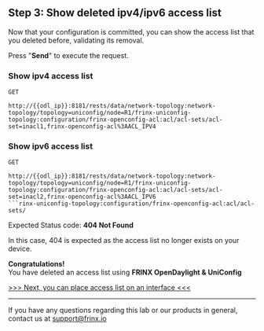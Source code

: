 ## Step 3: Show deleted ipv4/ipv6 access list

Now that your configuration is committed, you can show the access list that you deleted before, validating its removal.


Press "**Send**" to execute the request.


### Show ipv4 access list

```
GET

http://{{odl_ip}}:8181/rests/data/network-topology:network-topology/topology=uniconfig/node=R1/frinx-uniconfig-topology:configuration/frinx-openconfig-acl:acl/acl-sets/acl-set=inacl1,frinx-openconfig-acl%3AACL_IPV4
```

### Show ipv6 access list

```
GET

http://{{odl_ip}}:8181/rests/data/network-topology:network-topology/topology=uniconfig/node=R1/frinx-uniconfig-topology:configuration/frinx-openconfig-acl:acl/acl-sets/acl-set=inacl2,frinx-openconfig-acl%3AACL_IPV6
```rinx-uniconfig-topology:configuration/frinx-openconfig-acl:acl/acl-sets/
```

Expected Status code: **404 Not Found**

In this case, 404 is expected as the access list no longer exists on your device.

**Congratulations!** <br>
You have deleted an access list using **FRINX OpenDaylight & UniConfig**

[>>> Next, you can place access list on an interface <<<](7.md)

---
If you have any questions regarding this lab or our products in general, contact us at [support@frinx.io](mailto:support@frinx.io)